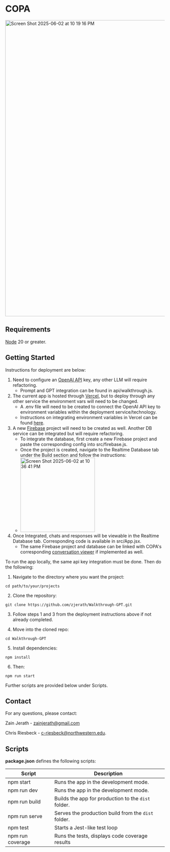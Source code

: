 # COPA
<img width="936" alt="Screen Shot 2025-06-02 at 10 19 16 PM" src="https://github.com/user-attachments/assets/574155eb-47cd-458c-bb4f-75c7b3784707" />

## Requirements

[Node](https://nodejs.org/en) 20 or greater.

## Getting Started

Instructions for deployment are below:
1. Need to configure an [OpenAI API](https://openai.com/api/) key, any other LLM will require refactoring.
    - Prompt and GPT integration can be found in api/walkthrough.js.
2. The current app is hosted through [Vercel](https://vercel.com/), but to deploy through any other service the environment vars will need to be changed.
    - A .env file will need to be created to connect the OpenAI API key to environment variables within the deployment service/technology.
    - Instructions on integrating environment variables in Vercel can be found [here](https://vercel.com/docs/environment-variables).
3. A new [Firebase](https://firebase.google.com/) project will need to be created as well. Another DB service can be integrated but will require refactoring.
    - To integrate the database, first create a new Firebase project and paste the corresponding config into src/firebase.js.
    - Once the project is created, navigate to the Realtime Database tab under the Build section and follow the instructions:
    - <img width="235" alt="Screen Shot 2025-06-02 at 10 36 41 PM" src="https://github.com/user-attachments/assets/795f19bd-363e-48f6-8194-c29f8fb336ef" />
4. Once Integrated, chats and responses will be viewable in the Realtime Database tab. Corresponding code is available in src/App.jsx.
    - The same Firebase project and database can be linked with COPA's corresponding [conversation viewer](https://github.com/zjerath/Convoviewer]) if implemented as well.

To run the app locally, the same api key integration must be done. Then do the following:
1. Navigate to the directory where you want the project:

```
cd path/to/your/projects
```

2. Clone the repository:

```
git clone https://github.com/zjerath/Walkthrough-GPT.git
```

3. Follow steps 1 and 3 from the deployment instructions above if not already completed.

4. Move into the cloned repo:

```
cd Walkthrough-GPT
```

5. Install dependencies:

```
npm install
```

6. Then:

```
npm run start
```

Further scripts are provided below under Scripts.

## Contact

For any questions, please contact:

Zain Jerath - zainjerath@gmail.com

Chris Riesbeck - c-riesbeck@northwestern.edu.

## Scripts

**package.json** defines the following scripts:

| Script           | Description                                         |
| -----------------| --------------------------------------------------- |
| npm start        | Runs the app in the development mode.               |
| npm run dev      | Runs the app in the development mode.               |
| npm run build    | Builds the app for production to the `dist` folder. |
| npm run serve    | Serves the production build from the `dist` folder. |
| npm test         | Starts a Jest-like test loop                        |
| npm run coverage | Runs the tests, displays code coverage results      |
